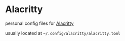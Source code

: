 # Alacritty

personal config files for [Alacritty](https://alacritty.org)

usually located at `~/.config/alacritty/alacritty.toml`